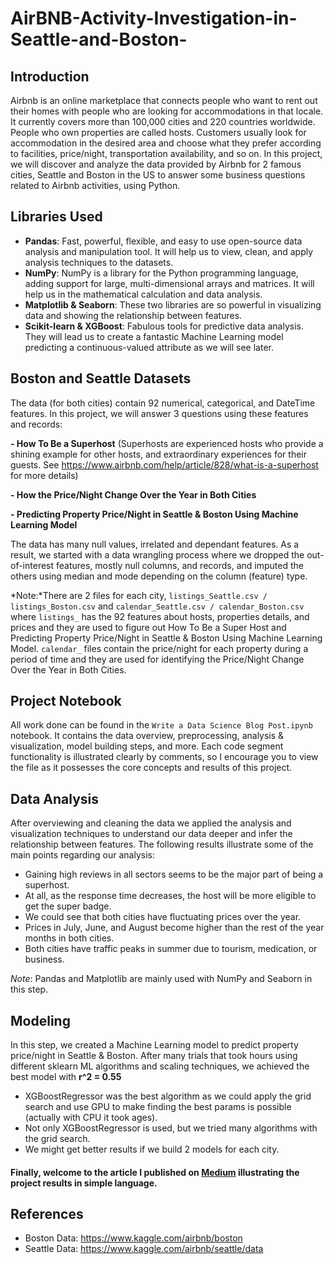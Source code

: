 # AirBNB-Activity-Investigation-in-Seattle-and-Boston-
## Introduction
Airbnb is an online marketplace that connects people who want to rent out their homes with people who are looking for accommodations in that locale. It currently covers more than 100,000 cities and 220 countries worldwide. People who own properties are called hosts.  Customers usually look for accommodation in the desired area and choose what they prefer according to facilities, price/night, transportation availability, and so on. In this project, we will discover and analyze the data provided by Airbnb for 2 famous cities, Seattle and Boston in the US to answer some business questions related to Airbnb activities, using Python.

## Libraries Used
- **Pandas**: Fast, powerful, flexible, and easy to use open-source data analysis and manipulation tool. It will help us to view, clean, and apply analysis techniques to the datasets.
- **NumPy**: NumPy is a library for the Python programming language, adding support for large, multi-dimensional arrays and matrices. It will help us in the mathematical calculation and data analysis.
- **Matplotlib & Seaborn**: These two libraries are so powerful in visualizing data and showing the relationship between features.
- **Scikit-learn & XGBoost**: Fabulous tools for predictive data analysis. They will lead us to create a fantastic Machine Learning model predicting a continuous-valued attribute as we will see later. 


## Boston and Seattle Datasets 
The data (for both cities) contain 92 numerical, categorical, and DateTime features. In this project, we will answer 3 questions using these features and records:

**- How To Be a Superhost** (Superhosts are experienced hosts who provide a shining example for other hosts, and extraordinary experiences for their guests. See https://www.airbnb.com/help/article/828/what-is-a-superhost for more details)

**- How the Price/Night Change Over the Year in Both Cities**

**- Predicting Property Price/Night in Seattle & Boston Using Machine Learning Model**

The data has many null values, irrelated and dependant features. As a result, we started with a data wrangling process where we dropped the out-of-interest features, mostly null columns, and records, and imputed the others using median and mode depending on the column (feature) type.

*Note:*There are 2 files for each city, `listings_Seattle.csv / listings_Boston.csv` and `calendar_Seattle.csv / calendar_Boston.csv` where `listings_` has the 92 features about hosts, properties details, and prices and they are used to figure out How To Be a Super Host and Predicting Property Price/Night in Seattle & Boston Using Machine Learning Model. `calendar_` files contain the price/night for each property during a period of time and they are used for identifying the Price/Night Change Over the Year in Both Cities. 

## Project Notebook
All work done can be found in the `Write a Data Science Blog Post.ipynb` notebook. It contains the data overview, preprocessing, analysis & visualization, model building steps, and more. Each code segment functionality is illustrated clearly by comments, so I encourage you to view the file as it possesses the core concepts and results of this project.

## Data Analysis
After overviewing and cleaning the data we applied the analysis and visualization techniques to understand our data deeper and infer the relationship between features. The following results illustrate some of the main points regarding our analysis:
- Gaining high reviews in all sectors seems to be the major part of being a superhost.
- At all, as the response time decreases, the host will be more eligible to get the super badge.
- We could see that both cities have fluctuating prices over the year.
- Prices in July, June, and August become higher than the rest of the year months in both cities.
- Both cities have traffic peaks in summer due to tourism, medication, or business.

*Note*: Pandas and Matplotlib are mainly used with NumPy and Seaborn in this step. 

## Modeling
In this step, we created a Machine Learning model to predict property price/night in Seattle & Boston. After many trials that took hours using different sklearn ML algorithms and scaling techniques, we achieved the best model with **r^2 = 0.55**  

- XGBoostRegressor was the best algorithm as we could apply the grid search and use GPU to make finding the best params is possible (actually with CPU it took ages).
- Not only XGBoostRegressor is used, but we tried many algorithms with the grid search.
- We might get better results if we build 2 models for each city.

#### Finally, welcome to the article I published on [Medium](https://medium.com/@zaid.eng2018/lets-be-a-superhost-on-airbnb-616afa7fae4f)  illustrating the project results in simple language.
     
     
## References
 - Boston Data: https://www.kaggle.com/airbnb/boston
 - Seattle Data: https://www.kaggle.com/airbnb/seattle/data
